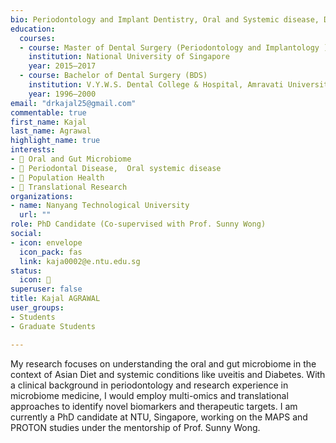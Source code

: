 ```yaml
---
bio: Periodontology and Implant Dentistry, Oral and Systemic disease, Dental Research, Gut Microbiome, Oral Microbiome 
education:
  courses:
  - course: Master of Dental Surgery (Periodontology and Implantology ) and RCSEd (Periodontology)
    institution: National University of Singapore
    year: 2015–2017
  - course: Bachelor of Dental Surgery (BDS)
    institution: V.Y.W.S. Dental College & Hospital, Amravati University, India
    year: 1996–2000
email: "drkajal25@gmail.com"
commentable: true
first_name: Kajal
last_name: Agrawal
highlight_name: true
interests:
- 🧫 Oral and Gut Microbiome
- 🦷 Periodontal Disease,  Oral systemic disease 
- 🌱 Population Health
- 🔬 Translational Research
organizations:
- name: Nanyang Technological University
  url: ""
role: PhD Candidate (Co-supervised with Prof. Sunny Wong)
social:
- icon: envelope
  icon_pack: fas
  link: kaja0002@e.ntu.edu.sg
status:
  icon: 📘
superuser: false
title: Kajal AGRAWAL
user_groups:
- Students
- Graduate Students

---
```

My research focuses on understanding the oral and gut microbiome in the context of Asian Diet and systemic conditions like uveitis and Diabetes. With a clinical background in periodontology and research experience in microbiome medicine, I would employ multi-omics and translational approaches to identify novel biomarkers and therapeutic targets. I am currently a PhD candidate at NTU, Singapore, working on the MAPS and PROTON studies under the mentorship of Prof. Sunny Wong.
